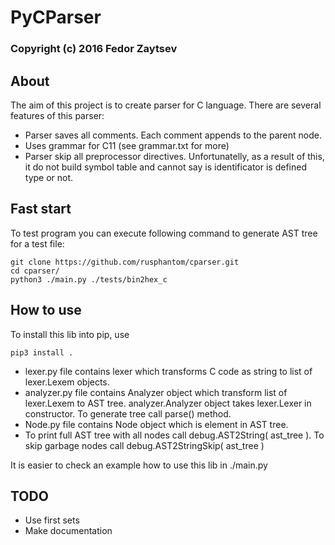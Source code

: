 # PyCParser

### Copyright (c) 2016 Fedor Zaytsev

## About
The aim of this project is to create parser for C language. There are several features of this parser:

* Parser saves all comments. Each comment appends to the parent node.
* Uses grammar for C11 (see grammar.txt for more)
* Parser skip all preprocessor directives. Unfortunatelly, as a result of this, it do not build symbol table and cannot say is identificator is defined type or not.

## Fast start
To test program you can execute following command to generate AST tree for a test file:
```
git clone https://github.com/rusphantom/cparser.git
cd cparser/
python3 ./main.py ./tests/bin2hex_c
```

## How to use
To install this lib into pip, use
```
pip3 install .
```

* lexer.py file contains lexer which transforms C code as string to list of lexer.Lexem objects.
* analyzer.py file contains Analyzer object which transform list of lexer.Lexem to AST tree. analyzer.Analyzer object takes lexer.Lexer in constructor. To generate tree call parse() method.
* Node.py file contains Node object which is element in AST tree.
* To print full AST tree with all nodes call debug.AST2String( ast_tree ). To skip garbage nodes call debug.AST2StringSkip( ast_tree )

It is easier to check an example how to use this lib in ./main.py

## TODO
* Use first sets
* Make documentation



